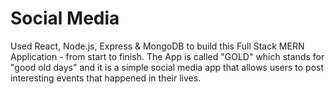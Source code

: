 # Social Media

Used React, Node.js, Express & MongoDB to build this Full Stack MERN Application - from start to finish. The App is called "GOLD" which stands for "good old days" and it is a simple social media app that allows users to post interesting events that happened in their lives.
